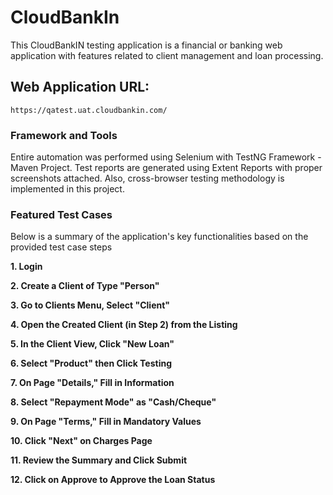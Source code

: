 # CloudBankIn
This CloudBankIN testing application is a financial or banking web application with features related to client management and loan processing.

## Web Application URL:

```https://qatest.uat.cloudbankin.com/```

### Framework and Tools
Entire automation was performed using Selenium with TestNG Framework - Maven Project. Test reports are generated using Extent Reports with proper screenshots attached. Also, cross-browser testing methodology is implemented in this project.

### Featured Test Cases
Below is a summary of the application's key functionalities based on the provided test case steps

**1. Login**

**2. Create a Client of Type "Person"**

**3. Go to Clients Menu, Select "Client"**

**4. Open the Created Client (in Step 2) from the Listing**

**5. In the Client View, Click "New Loan"**

**6. Select "Product" then Click Testing**

**7. On Page "Details," Fill in Information**

**8. Select "Repayment Mode" as "Cash/Cheque"**

**9. On Page "Terms," Fill in Mandatory Values**

**10. Click "Next" on Charges Page**

**11. Review the Summary and Click Submit**

**12. Click on Approve to Approve the Loan Status**

